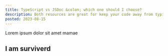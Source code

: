 ```yaml
---
title: TypeScript vs JSDoc &colon; which one should I choose?
description: Both resources are great for keep your code away from typing issues.
posted: 2023-08-15
---
```

Lorem ipsum dolor sit amet mamae

## I am surviverd